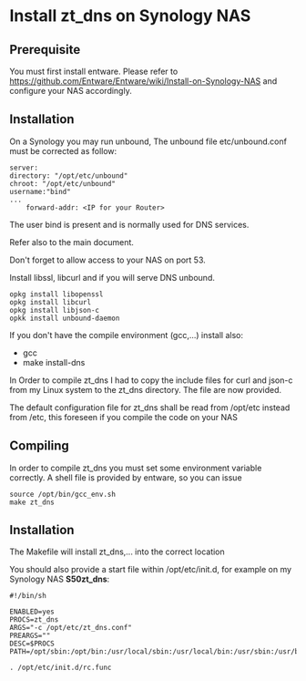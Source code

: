 # Install zt\_dns on Synology NAS

## Prerequisite

You must first install entware. Please refer to https://github.com/Entware/Entware/wiki/Install-on-Synology-NAS and configure your NAS accordingly.

## Installation

On a Synology you may run unbound, The unbound file etc/unbound.conf must be corrected as follow:

```
server:
directory: "/opt/etc/unbound"
chroot: "/opt/etc/unbound"
username:"bind"
...
	forward-addr: <IP for your Router>
```

The user bind is present and is normally used for DNS services.

Refer also to the main document.

Don't forget to allow access to your NAS on port 53.

Install libssl, libcurl and if you will serve DNS unbound.

```
opkg install libopenssl
opkg install libcurl
opkg install libjson-c
opkk install unbound-daemon
```

If you don't have the compile environment (gcc,...) install also:

* gcc
* make install-dns

In Order to compile zt\_dns I had to copy the include files for curl and json-c from my Linux system to the zt\_dns directory. The file are now provided.

The default configuration file for zt\_dns shall be read from /opt/etc instead from /etc, this foreseen if you compile the code on your NAS


## Compiling

In order to compile zt\_dns you must set some environment variable correctly. A shell file is provided by entware, so you can issue

```
source /opt/bin/gcc_env.sh
make zt_dns
```

## Installation

The Makefile will install zt_dns,... into the correct location
  
You should also provide a start file within /opt/etc/init.d, for example on my Synology NAS **S50zt\_dns**:

```
#!/bin/sh

ENABLED=yes
PROCS=zt_dns
ARGS="-c /opt/etc/zt_dns.conf"
PREARGS=""
DESC=$PROCS
PATH=/opt/sbin:/opt/bin:/usr/local/sbin:/usr/local/bin:/usr/sbin:/usr/bin:/sbin:/bin

. /opt/etc/init.d/rc.func

```
